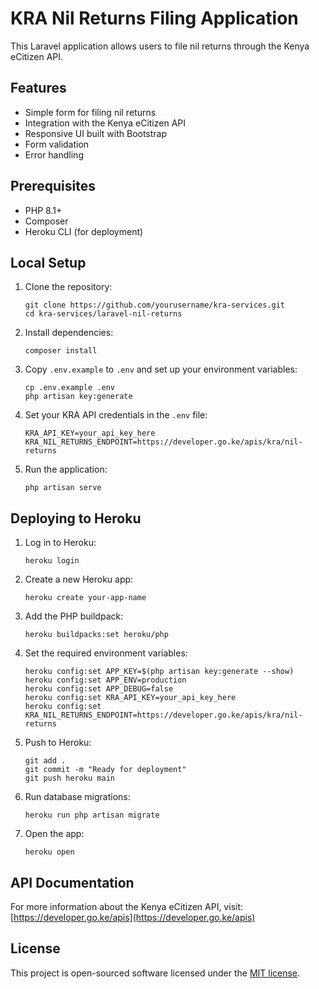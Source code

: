 # KRA Nil Returns Filing Application

This Laravel application allows users to file nil returns through the Kenya eCitizen API.

## Features

- Simple form for filing nil returns
- Integration with the Kenya eCitizen API
- Responsive UI built with Bootstrap
- Form validation
- Error handling

## Prerequisites

- PHP 8.1+
- Composer
- Heroku CLI (for deployment)

## Local Setup

1. Clone the repository:
   ```
   git clone https://github.com/yourusername/kra-services.git
   cd kra-services/laravel-nil-returns
   ```

2. Install dependencies:
   ```
   composer install
   ```

3. Copy `.env.example` to `.env` and set up your environment variables:
   ```
   cp .env.example .env
   php artisan key:generate
   ```

4. Set your KRA API credentials in the `.env` file:
   ```
   KRA_API_KEY=your_api_key_here
   KRA_NIL_RETURNS_ENDPOINT=https://developer.go.ke/apis/kra/nil-returns
   ```

5. Run the application:
   ```
   php artisan serve
   ```

## Deploying to Heroku

1. Log in to Heroku:
   ```
   heroku login
   ```

2. Create a new Heroku app:
   ```
   heroku create your-app-name
   ```

3. Add the PHP buildpack:
   ```
   heroku buildpacks:set heroku/php
   ```

4. Set the required environment variables:
   ```
   heroku config:set APP_KEY=$(php artisan key:generate --show)
   heroku config:set APP_ENV=production
   heroku config:set APP_DEBUG=false
   heroku config:set KRA_API_KEY=your_api_key_here
   heroku config:set KRA_NIL_RETURNS_ENDPOINT=https://developer.go.ke/apis/kra/nil-returns
   ```

5. Push to Heroku:
   ```
   git add .
   git commit -m "Ready for deployment"
   git push heroku main
   ```

6. Run database migrations:
   ```
   heroku run php artisan migrate
   ```

7. Open the app:
   ```
   heroku open
   ```

## API Documentation

For more information about the Kenya eCitizen API, visit:
[https://developer.go.ke/apis](https://developer.go.ke/apis)

## License

This project is open-sourced software licensed under the [MIT license](https://opensource.org/licenses/MIT).
